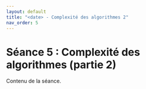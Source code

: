 ```yaml
---
layout: default
title: "<date> - Complexité des algorithmes 2"
nav_order: 5
---
```


# Séance 5 : Complexité des algorithmes (partie 2)

Contenu de la séance.
